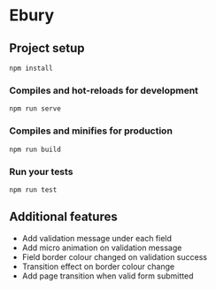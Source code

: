 # Ebury


## Project setup
```
npm install
```

### Compiles and hot-reloads for development
```
npm run serve
```

### Compiles and minifies for production
```
npm run build
```

### Run your tests
```
npm run test
```

## Additional features

* Add validation message under each field
* Add micro animation on validation message
* Field border colour changed on validation success
* Transition effect on border colour change
* Add page transition when valid form submitted